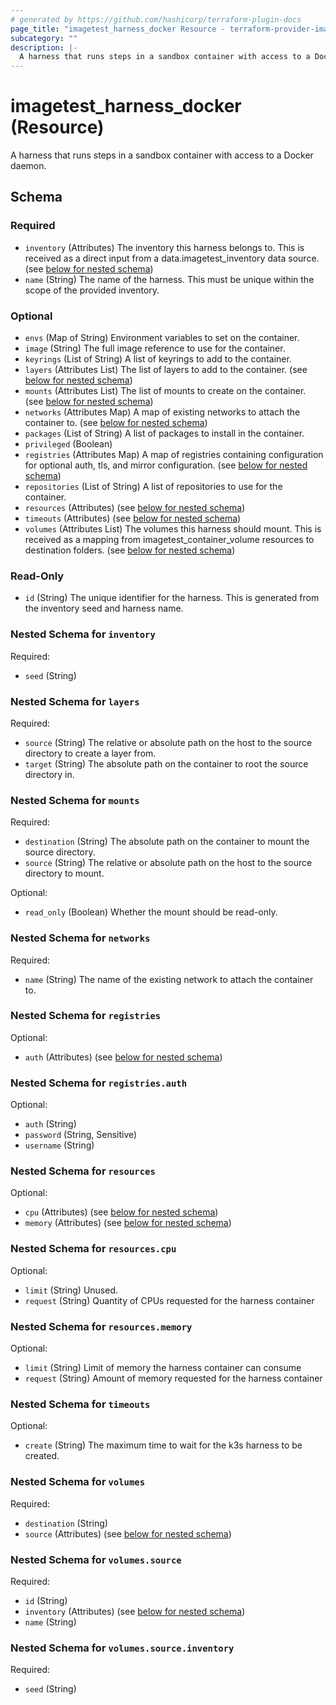 ```yaml
---
# generated by https://github.com/hashicorp/terraform-plugin-docs
page_title: "imagetest_harness_docker Resource - terraform-provider-imagetest"
subcategory: ""
description: |-
  A harness that runs steps in a sandbox container with access to a Docker daemon.
---
```


# imagetest_harness_docker (Resource)

A harness that runs steps in a sandbox container with access to a Docker daemon.



<!-- schema generated by tfplugindocs -->
## Schema

### Required

- `inventory` (Attributes) The inventory this harness belongs to. This is received as a direct input from a data.imagetest_inventory data source. (see [below for nested schema](#nestedatt--inventory))
- `name` (String) The name of the harness. This must be unique within the scope of the provided inventory.

### Optional

- `envs` (Map of String) Environment variables to set on the container.
- `image` (String) The full image reference to use for the container.
- `keyrings` (List of String) A list of keyrings to add to the container.
- `layers` (Attributes List) The list of layers to add to the container. (see [below for nested schema](#nestedatt--layers))
- `mounts` (Attributes List) The list of mounts to create on the container. (see [below for nested schema](#nestedatt--mounts))
- `networks` (Attributes Map) A map of existing networks to attach the container to. (see [below for nested schema](#nestedatt--networks))
- `packages` (List of String) A list of packages to install in the container.
- `privileged` (Boolean)
- `registries` (Attributes Map) A map of registries containing configuration for optional auth, tls, and mirror configuration. (see [below for nested schema](#nestedatt--registries))
- `repositories` (List of String) A list of repositories to use for the container.
- `resources` (Attributes) (see [below for nested schema](#nestedatt--resources))
- `timeouts` (Attributes) (see [below for nested schema](#nestedatt--timeouts))
- `volumes` (Attributes List) The volumes this harness should mount. This is received as a mapping from imagetest_container_volume resources to destination folders. (see [below for nested schema](#nestedatt--volumes))

### Read-Only

- `id` (String) The unique identifier for the harness. This is generated from the inventory seed and harness name.

<a id="nestedatt--inventory"></a>
### Nested Schema for `inventory`

Required:

- `seed` (String)


<a id="nestedatt--layers"></a>
### Nested Schema for `layers`

Required:

- `source` (String) The relative or absolute path on the host to the source directory to create a layer from.
- `target` (String) The absolute path on the container to root the source directory in.


<a id="nestedatt--mounts"></a>
### Nested Schema for `mounts`

Required:

- `destination` (String) The absolute path on the container to mount the source directory.
- `source` (String) The relative or absolute path on the host to the source directory to mount.

Optional:

- `read_only` (Boolean) Whether the mount should be read-only.


<a id="nestedatt--networks"></a>
### Nested Schema for `networks`

Required:

- `name` (String) The name of the existing network to attach the container to.


<a id="nestedatt--registries"></a>
### Nested Schema for `registries`

Optional:

- `auth` (Attributes) (see [below for nested schema](#nestedatt--registries--auth))

<a id="nestedatt--registries--auth"></a>
### Nested Schema for `registries.auth`

Optional:

- `auth` (String)
- `password` (String, Sensitive)
- `username` (String)



<a id="nestedatt--resources"></a>
### Nested Schema for `resources`

Optional:

- `cpu` (Attributes) (see [below for nested schema](#nestedatt--resources--cpu))
- `memory` (Attributes) (see [below for nested schema](#nestedatt--resources--memory))

<a id="nestedatt--resources--cpu"></a>
### Nested Schema for `resources.cpu`

Optional:

- `limit` (String) Unused.
- `request` (String) Quantity of CPUs requested for the harness container


<a id="nestedatt--resources--memory"></a>
### Nested Schema for `resources.memory`

Optional:

- `limit` (String) Limit of memory the harness container can consume
- `request` (String) Amount of memory requested for the harness container



<a id="nestedatt--timeouts"></a>
### Nested Schema for `timeouts`

Optional:

- `create` (String) The maximum time to wait for the k3s harness to be created.


<a id="nestedatt--volumes"></a>
### Nested Schema for `volumes`

Required:

- `destination` (String)
- `source` (Attributes) (see [below for nested schema](#nestedatt--volumes--source))

<a id="nestedatt--volumes--source"></a>
### Nested Schema for `volumes.source`

Required:

- `id` (String)
- `inventory` (Attributes) (see [below for nested schema](#nestedatt--volumes--source--inventory))
- `name` (String)

<a id="nestedatt--volumes--source--inventory"></a>
### Nested Schema for `volumes.source.inventory`

Required:

- `seed` (String)
